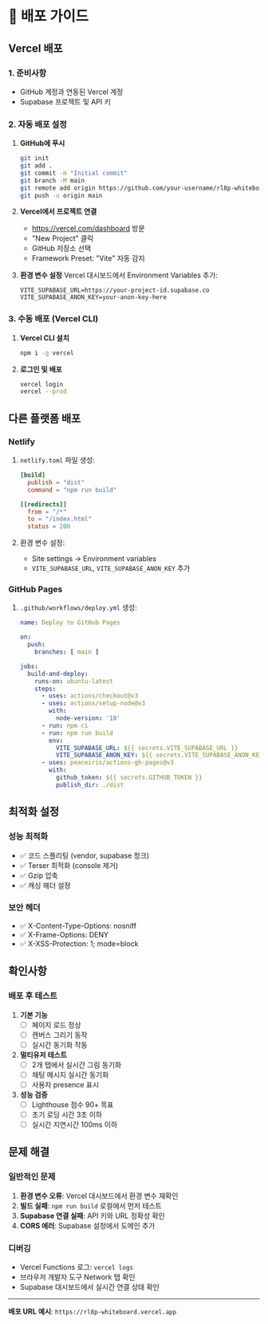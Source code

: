 # 🚀 배포 가이드

## Vercel 배포

### 1. 준비사항
- GitHub 계정과 연동된 Vercel 계정
- Supabase 프로젝트 및 API 키

### 2. 자동 배포 설정

1. **GitHub에 푸시**
   ```bash
   git init
   git add .
   git commit -m "Initial commit"
   git branch -M main
   git remote add origin https://github.com/your-username/rl8p-whiteboard.git
   git push -u origin main
   ```

2. **Vercel에서 프로젝트 연결**
   - https://vercel.com/dashboard 방문
   - "New Project" 클릭
   - GitHub 저장소 선택
   - Framework Preset: "Vite" 자동 감지

3. **환경 변수 설정**
   Vercel 대시보드에서 Environment Variables 추가:
   ```
   VITE_SUPABASE_URL=https://your-project-id.supabase.co
   VITE_SUPABASE_ANON_KEY=your-anon-key-here
   ```

### 3. 수동 배포 (Vercel CLI)

1. **Vercel CLI 설치**
   ```bash
   npm i -g vercel
   ```

2. **로그인 및 배포**
   ```bash
   vercel login
   vercel --prod
   ```

## 다른 플랫폼 배포

### Netlify
1. `netlify.toml` 파일 생성:
   ```toml
   [build]
     publish = "dist"
     command = "npm run build"
   
   [[redirects]]
     from = "/*"
     to = "/index.html"
     status = 200
   ```

2. 환경 변수 설정:
   - Site settings → Environment variables
   - `VITE_SUPABASE_URL`, `VITE_SUPABASE_ANON_KEY` 추가

### GitHub Pages
1. `.github/workflows/deploy.yml` 생성:
   ```yaml
   name: Deploy to GitHub Pages
   
   on:
     push:
       branches: [ main ]
   
   jobs:
     build-and-deploy:
       runs-on: ubuntu-latest
       steps:
         - uses: actions/checkout@v3
         - uses: actions/setup-node@v3
           with:
             node-version: '18'
         - run: npm ci
         - run: npm run build
           env:
             VITE_SUPABASE_URL: ${{ secrets.VITE_SUPABASE_URL }}
             VITE_SUPABASE_ANON_KEY: ${{ secrets.VITE_SUPABASE_ANON_KEY }}
         - uses: peaceiris/actions-gh-pages@v3
           with:
             github_token: ${{ secrets.GITHUB_TOKEN }}
             publish_dir: ./dist
   ```

## 최적화 설정

### 성능 최적화
- ✅ 코드 스플리팅 (vendor, supabase 청크)
- ✅ Terser 최적화 (console 제거)
- ✅ Gzip 압축
- ✅ 캐싱 헤더 설정

### 보안 헤더
- ✅ X-Content-Type-Options: nosniff
- ✅ X-Frame-Options: DENY
- ✅ X-XSS-Protection: 1; mode=block

## 확인사항

### 배포 후 테스트
1. **기본 기능**
   - [ ] 페이지 로드 정상
   - [ ] 캔버스 그리기 동작
   - [ ] 실시간 동기화 작동

2. **멀티유저 테스트**
   - [ ] 2개 탭에서 실시간 그림 동기화
   - [ ] 채팅 메시지 실시간 동기화
   - [ ] 사용자 presence 표시

3. **성능 검증**
   - [ ] Lighthouse 점수 90+ 목표
   - [ ] 초기 로딩 시간 3초 이하
   - [ ] 실시간 지연시간 100ms 이하

## 문제 해결

### 일반적인 문제
1. **환경 변수 오류**: Vercel 대시보드에서 환경 변수 재확인
2. **빌드 실패**: `npm run build` 로컬에서 먼저 테스트
3. **Supabase 연결 실패**: API 키와 URL 정확성 확인
4. **CORS 에러**: Supabase 설정에서 도메인 추가

### 디버깅
- Vercel Functions 로그: `vercel logs`
- 브라우저 개발자 도구 Network 탭 확인
- Supabase 대시보드에서 실시간 연결 상태 확인

---

**배포 URL 예시**: `https://rl8p-whiteboard.vercel.app`